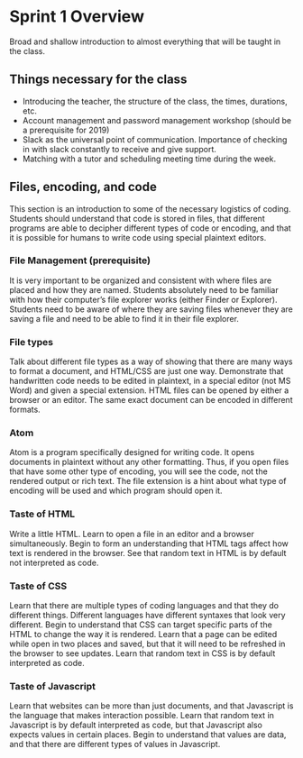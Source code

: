# Sprint 1 Overview
Broad and shallow introduction to almost everything that will be taught in the class.

## Things necessary for the class
* Introducing the teacher, the structure of the class, the times, durations, etc. 
* Account management and password management workshop (should be a prerequisite for 2019)
* Slack as the universal point of communication. Importance of checking in with slack constantly to receive and give support. 
* Matching with a tutor and scheduling meeting time during the week.

## Files, encoding, and code
This section is an introduction to some of the necessary logistics of coding. Students should understand that code is stored in files, that different programs are able to decipher different types of code or encoding, and that it is possible for humans to write code using special plaintext editors.

### File Management (prerequisite)
It is very important to be organized and consistent with where files are placed and how they are named. Students absolutely need to be familiar with how their computer’s file explorer works (either Finder or Explorer). Students need to be aware of where they are saving files whenever they are saving a file and need to be able to find it in their file explorer. 

### File types
Talk about different file types as a way of showing that there are many ways to format a document, and HTML/CSS are just one way. Demonstrate that handwritten code needs to be edited in plaintext, in a special editor (not MS Word) and given a special extension. HTML files can be opened by either a browser or an editor. The same exact document can be encoded in different formats. 

### Atom
Atom is a program specifically designed for writing code. It opens documents in plaintext without any other formatting. Thus, if you open files that have some other type of encoding, you will see the code, not the rendered output or rich text. The file extension is a hint about what type of encoding will be used and which program should open it. 

### Taste of HTML
Write a little HTML. Learn to open a file in an editor and a browser simultaneously. Begin to form an understanding that HTML tags affect how text is rendered in the browser. See that random text in HTML is by default not interpreted as code. 

### Taste of CSS
Learn that there are multiple types of coding languages and that they do different things. Different languages have different syntaxes that look very different. Begin to understand that CSS can target specific parts of the HTML to change the way it is rendered. Learn that a page can be edited while open in two places and saved, but that it will need to be refreshed in the browser to see updates. Learn that random text in CSS is by default interpreted as code.

### Taste of Javascript
Learn that websites can be more than just documents, and that Javascript is the language that makes interaction possible. Learn that random text in Javascript is by default interpreted as code, but that Javascript also expects values in certain places. Begin to understand that values are data, and that there are different types of values in Javascript. 

